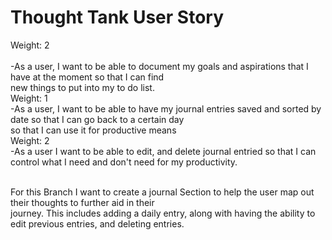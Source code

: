 # Thought Tank User Story

Weight: 2 <br>
  <br>-As a user, I want to be able to document my goals and aspirations that I have at the moment so that I can find 
  <br>new things to put into my to do list. 
<br>Weight: 1
  <br>-As a user, I want to be able to have my journal entries saved and sorted by date so that I can go back to a certain day 
 <br>so that I can use it for productive means
<br>Weight: 2
  <br>-As a user I want to be able to edit, and delete journal entried so that I can control what I need and don't need for my productivity.
  
  <br>For this Branch I want to create a journal Section to help the user map out their thoughts to further aid in their
  <br>journey. This includes adding a daily entry, along with having the ability to edit previous entries, and deleting entries. 
